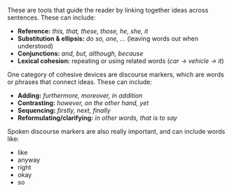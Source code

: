 These are tools that guide the reader by linking together ideas across sentences. These can include:

- **Reference:** _this, that, these, those, he, she, it_
- **Substitution & ellipsis:** _do so, one, …_ (leaving words out when understood)
- **Conjunctions:** _and, but, although, because_
- **Lexical cohesion:** repeating or using related words (_car → vehicle → it_)

One category of cohesive devices are discourse markers, which are words or phrases that connect ideas. These can include:

- **Adding:** _furthermore, moreover, in addition_
- **Contrasting:** _however, on the other hand, yet_
- **Sequencing:** _firstly, next, finally_
- **Reformulating/clarifying:** _in other words, that is to say_

Spoken discourse markers are also really important, and can include words like:
- like
- anyway
- right
- okay
- so